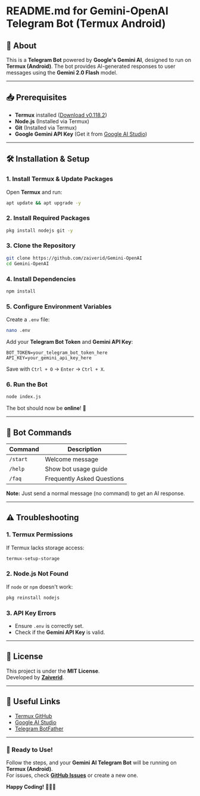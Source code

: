 # **README.md for Gemini-OpenAI Telegram Bot (Termux Android)**

## **📌 About**
This is a **Telegram Bot** powered by **Google's Gemini AI**, designed to run on **Termux (Android)**. The bot provides AI-generated responses to user messages using the **Gemini 2.0 Flash** model.

---

## **📥 Prerequisites**
- **Termux** installed ([Download v0.118.2](https://github.com/termux/termux-app/releases/tag/v0.118.2))
- **Node.js** (Installed via Termux)
- **Git** (Installed via Termux)
- **Google Gemini API Key** (Get it from [Google AI Studio](https://aistudio.google.com/))

---

## **🛠 Installation & Setup**
### **1. Install Termux & Update Packages**
Open **Termux** and run:
```bash
apt update && apt upgrade -y
```

### **2. Install Required Packages**
```bash
pkg install nodejs git -y
```

### **3. Clone the Repository**
```bash
git clone https://github.com/zaiverid/Gemini-OpenAI
cd Gemini-OpenAI
```

### **4. Install Dependencies**
```bash
npm install
```

### **5. Configure Environment Variables**
Create a `.env` file:
```bash
nano .env
```
Add your **Telegram Bot Token** and **Gemini API Key**:
```env
BOT_TOKEN=your_telegram_bot_token_here
API_KEY=your_gemini_api_key_here
```
Save with `Ctrl + O` → `Enter` → `Ctrl + X`.

### **6. Run the Bot**
```bash
node index.js
```
The bot should now be **online**! 🚀

---

## **🤖 Bot Commands**
| Command | Description |
|---------|-------------|
| `/start` | Welcome message |
| `/help`  | Show bot usage guide |
| `/faq`   | Frequently Asked Questions |

**Note:** Just send a normal message (no command) to get an AI response.

---

## **⚠️ Troubleshooting**
### **1. Termux Permissions**
If Termux lacks storage access:
```bash
termux-setup-storage
```

### **2. Node.js Not Found**
If `node` or `npm` doesn't work:
```bash
pkg reinstall nodejs
```

### **3. API Key Errors**
- Ensure `.env` is correctly set.
- Check if the **Gemini API Key** is valid.

---

## **📜 License**
This project is under the **MIT License**.  
Developed by **[Zaiverid](https://github.com/zaiverid)**.

---

## **🔗 Useful Links**
- [Termux GitHub](https://github.com/termux/termux-app)
- [Google AI Studio](https://aistudio.google.com/)
- [Telegram BotFather](https://t.me/BotFather)

---

### **🎉 Ready to Use!**
Follow the steps, and your **Gemini AI Telegram Bot** will be running on **Termux (Android)**.  
For issues, check **[GitHub Issues](https://github.com/zaiverid/Gemini-OpenAI/issues)** or create a new one.  

**Happy Coding!** 👨‍💻🤖
